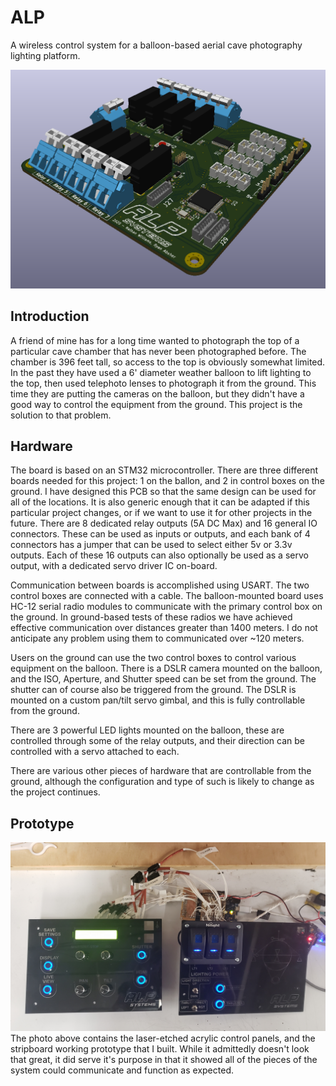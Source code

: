 # ALP

A wireless control system for a balloon-based aerial cave photography lighting platform.

![PCB Render](https://github.com/RyanAbsher/ALP/blob/master/Renders_Photos/3.png?raw=true)

## Introduction
A friend of mine has for a long time wanted to photograph the top of a particular cave chamber that has never been photographed before. The chamber is 396 feet tall, so access to the top is obviously somewhat limited. In the past they have used a 6' diameter weather balloon to lift lighting to the top, then used telephoto lenses to photograph it from the ground. This time they are putting the cameras on the balloon, but they didn't have a good way to control the equipment from the ground. This project is the solution to that problem.

## Hardware
The board is based on an STM32 microcontroller. There are three different boards needed for this project: 1 on the ballon, and 2 in control boxes on the ground. I have designed this PCB so that the same design can be used for all of the locations. It is also generic enough that it can be adapted if this particular project changes, or if we want to use it for other projects in the future. There are 8 dedicated relay outputs (5A DC Max) and 16 general IO connectors. These can be used as inputs or outputs, and each bank of 4 connectors has a jumper that can be used to select either 5v or 3.3v outputs. Each of these 16 outputs can also optionally be used as a servo output, with a dedicated servo driver IC on-board.

Communication between boards is accomplished using USART. The two control boxes are connected with a cable. The balloon-mounted board uses HC-12 serial radio modules to communicate with the primary control box on the ground. In ground-based tests of these radios we have achieved effective communication over distances greater than 1400 meters. I do not anticipate any problem using them to communicated over ~120 meters.

Users on the ground can use the two control boxes to control various equipment on the balloon. There is a DSLR camera mounted on the balloon, and the ISO, Aperture, and Shutter speed can be set from the ground. The shutter can of course also be triggered from the ground. The DSLR is mounted on a custom pan/tilt servo gimbal, and this is fully controllable from the ground.

There are 3 powerful LED lights mounted on the balloon, these are controlled through some of the relay outputs, and their direction can be controlled with a servo attached to each.

There are various other pieces of hardware that are controllable from the ground, although the configuration and type of such is likely to change as the project continues.

## Prototype
![PCB Render](https://github.com/RyanAbsher/ALP/blob/master/Renders_Photos/Panels_Prototype.jpg?raw=true)
The photo above contains the laser-etched acrylic control panels, and the stripboard working prototype that I built. While it admittedly doesn't look that great, it did serve it's purpose in that it showed all of the pieces of the system could communicate and function as expected.
